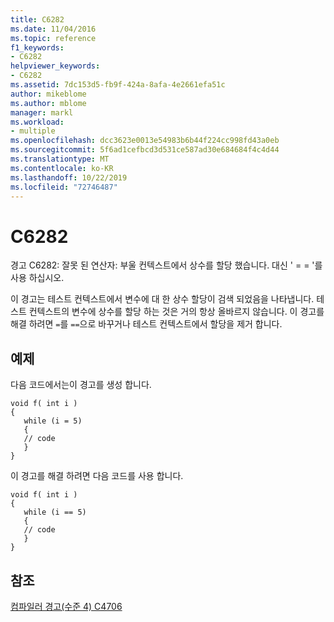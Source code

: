 ```yaml
---
title: C6282
ms.date: 11/04/2016
ms.topic: reference
f1_keywords:
- C6282
helpviewer_keywords:
- C6282
ms.assetid: 7dc153d5-fb9f-424a-8afa-4e2661efa51c
author: mikeblome
ms.author: mblome
manager: markl
ms.workload:
- multiple
ms.openlocfilehash: dcc3623e0013e54983b6b44f224cc998fd43a0eb
ms.sourcegitcommit: 5f6ad1cefbcd3d531ce587ad30e684684f4c4d44
ms.translationtype: MT
ms.contentlocale: ko-KR
ms.lasthandoff: 10/22/2019
ms.locfileid: "72746487"
---
```

# <a name="c6282"></a>C6282
경고 C6282: 잘못 된 연산자: 부울 컨텍스트에서 상수를 할당 했습니다. 대신 ' = = '를 사용 하십시오.

 이 경고는 테스트 컨텍스트에서 변수에 대 한 상수 할당이 검색 되었음을 나타냅니다. 테스트 컨텍스트의 변수에 상수를 할당 하는 것은 거의 항상 올바르지 않습니다. 이 경고를 해결 하려면 `=`를 `==`으로 바꾸거나 테스트 컨텍스트에서 할당을 제거 합니다.

## <a name="example"></a>예제
 다음 코드에서는이 경고를 생성 합니다.

```
void f( int i )
{
   while (i = 5)
   {
   // code
   }
}
```

 이 경고를 해결 하려면 다음 코드를 사용 합니다.

```
void f( int i )
{
   while (i == 5)
   {
   // code
   }
}
```

## <a name="see-also"></a>참조
 [컴파일러 경고(수준 4) C4706](/cpp/error-messages/compiler-warnings/compiler-warning-level-4-c4706)
